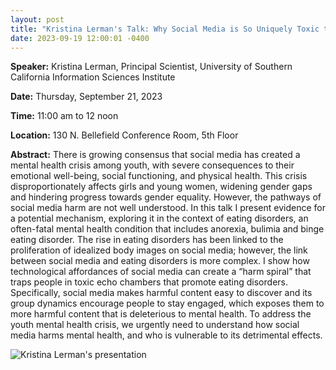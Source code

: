```yaml
---
layout: post
title: "Kristina Lerman's Talk: Why Social Media is So Uniquely Toxic to Our Mental Health"
date: 2023-09-19 12:00:01 -0400
---
```


<b>Speaker:</b> Kristina Lerman, Principal Scientist, University of Southern California Information Sciences Institute


<b>Date:</b> Thursday, September 21, 2023


<b>Time:</b> 11:00 am to 12 noon


<b>Location:</b> 130 N. Bellefield Conference Room, 5th Floor


<b>Abstract:</b>
There is growing consensus that social media has created a mental health crisis among youth, with severe consequences to their emotional well-being, social functioning, and physical health. This crisis disproportionately affects girls and young women, widening gender gaps and hindering progress towards gender equality. However, the pathways of social media harm are not well understood. In this talk I present evidence for a potential mechanism, exploring it in the context of eating disorders, an often-fatal mental health condition that
includes anorexia, bulimia and binge eating disorder. The rise in eating disorders has been linked to the proliferation of idealized body images on social media; however, the link between social media and eating disorders is more complex. I show how technological affordances of social media can create a “harm spiral” that traps people in toxic echo chambers that promote eating disorders. Specifically, social media makes harmful content easy to discover and its group dynamics encourage people to stay engaged, which exposes them to more harmful content that is deleterious to mental health. To address the youth mental health crisis, we urgently
need to understand how social media harms mental health, and who is vulnerable to its detrimental effects.


![Kristina Lerman's presentation](/assets/lerman.jpg)